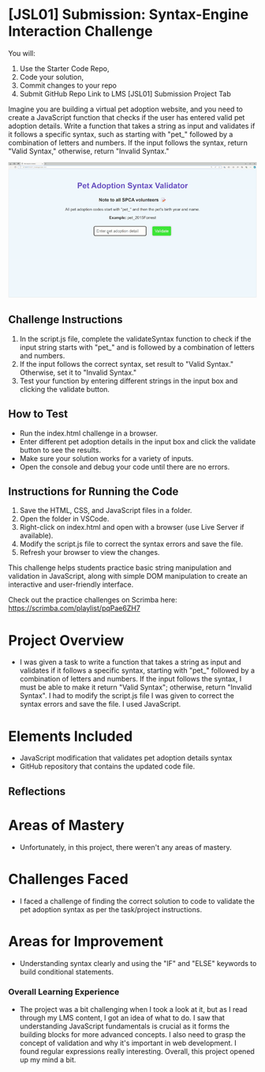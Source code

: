 # [JSL01] Submission: Syntax-Engine Interaction Challenge

You will:

1. Use the Starter Code Repo,
2. Code your solution,
3. Commit changes to your repo
4. Submit GitHub Repo Link to LMS [JSL01] Submission Project Tab

Imagine you are building a virtual pet adoption website, and you need to create a JavaScript function that checks if the user has entered valid pet adoption details. Write a function that takes a string as input and validates if it follows a specific syntax, such as starting with "pet\_" followed by a combination of letters and numbers. If the input follows the syntax, return "Valid Syntax," otherwise, return "Invalid Syntax."

![alt text](jsl_01_final_result.gif)

## Challenge Instructions

1. In the script.js file, complete the validateSyntax function to check if the input string starts with "pet\_" and is followed by a combination of letters and numbers.
2. If the input follows the correct syntax, set result to "Valid Syntax." Otherwise, set it to "Invalid Syntax."
3. Test your function by entering different strings in the input box and clicking the validate button.

## How to Test

- Run the index.html challenge in a browser.
- Enter different pet adoption details in the input box and click the validate button to see the results.
- Make sure your solution works for a variety of inputs.
- Open the console and debug your code until there are no errors.

## Instructions for Running the Code

1. Save the HTML, CSS, and JavaScript files in a folder.
2. Open the folder in VSCode.
3. Right-click on index.html and open with a browser (use Live Server if available).
4. Modify the script.js file to correct the syntax errors and save the file.
5. Refresh your browser to view the changes.

This challenge helps students practice basic string manipulation and validation in JavaScript, along with simple DOM manipulation to create an interactive and user-friendly interface.

Check out the practice challenges on Scrimba here: https://scrimba.com/playlist/pqPae6ZH7

# Project Overview

- I was given a task to write a function that takes a string as input and validates if it follows a specific syntax, starting with "pet\_" followed by a combination of letters and numbers. If the input follows the syntax, I must be able to make it return "Valid Syntax"; otherwise, return "Invalid Syntax". I had to modify the script.js file I was given to correct the syntax errors and save the file. I used JavaScript.

# Elements Included

- JavaScript modification that validates pet adoption details syntax
- GitHub repository that contains the updated code file.

## Reflections

# Areas of Mastery

- Unfortunately, in this project, there weren't any areas of mastery.

# Challenges Faced

- I faced a challenge of finding the correct solution to code to validate the pet adoption syntax as per the task/project instructions.

# Areas for Improvement

- Understanding syntax clearly and using the "IF" and "ELSE" keywords to build conditional statements.

### Overall Learning Experience

- The project was a bit challenging when I took a look at it, but as I read through my LMS content, I got an idea of what to do. I saw that understanding JavaScript fundamentals is crucial as it forms the building blocks for more advanced concepts. I also need to grasp the concept of validation and why it's important in web development. I found regular expressions really interesting. Overall, this project opened up my mind a bit.
